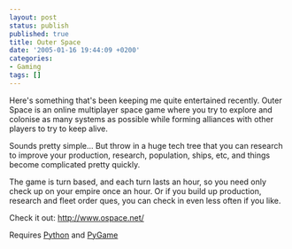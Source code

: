```yaml
---
layout: post
status: publish
published: true
title: Outer Space
date: '2005-01-16 19:44:09 +0200'
categories:
- Gaming
tags: []
---
```


Here's something that's been keeping me quite entertained recently.
Outer Space is an online multiplayer space game where you try to explore
and colonise as many systems as possible while forming alliances with
other players to try to keep alive.

Sounds pretty simple... But throw in a huge tech tree that you can
research to improve your production, research, population, ships, etc,
and things become complicated pretty quickly.

The game is turn based, and each turn lasts an hour, so you need only
check up on your empire once an hour. Or if you build up production,
research and fleet order ques, you can check in even less often if you
like.

Check it out: <http://www.ospace.net/>

Requires [Python](http://python.org/) and [PyGame](http://pygame.org/)
